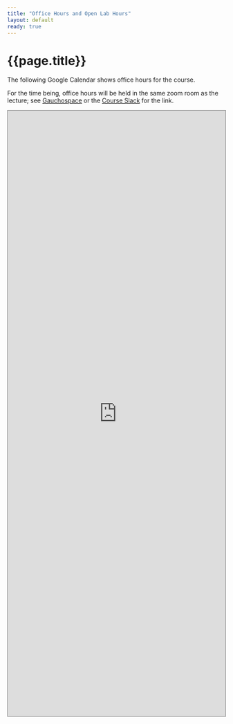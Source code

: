 ```yaml
---
title: "Office Hours and Open Lab Hours"
layout: default
ready: true
---
```



<style>
 iframe { width: 100%; height: 1400px; }
</style>

# {{page.title}}

The following Google Calendar shows office hours for the course.

For the time being, office hours will be held in the same zoom room as the lecture; see 
[Gauchospace](https://gauchospace.ucsb.edu) or the [Course Slack](https://ucsb-cs156-s21.slack.com) for the link.

<iframe src="https://calendar.google.com/calendar/embed?height=600&amp;wkst=1&amp;bgcolor=%23ffffff&amp;ctz=America%2FLos_Angeles&amp;src=dWNzYi5lZHVfczJyY3RrcDM5b2Rxc29ob21vdnBhdTJxZnNAZ3JvdXAuY2FsZW5kYXIuZ29vZ2xlLmNvbQ&amp;color=%23795548&amp;mode=WEEK" style="border:solid 1px #777" width="800" height="600" frameborder="0" scrolling="no">
</iframe>
